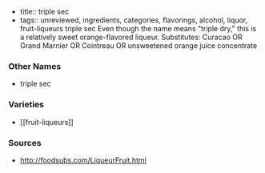 - title:: triple sec
- tags:: unreviewed, ingredients, categories, flavorings, alcohol, liquor, fruit-liqueurs
triple sec Even though the name means "triple dry," this is a relatively sweet orange-flavored liqueur. Substitutes: Curacao OR Grand Marnier OR Cointreau OR unsweetened orange juice concentrate

### Other Names

* triple sec

### Varieties

* [[fruit-liqueurs]]

### Sources
* http://foodsubs.com/LiqueurFruit.html
